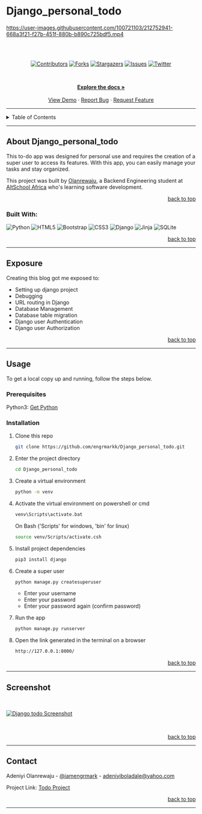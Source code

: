 # Django_personal_todo


https://user-images.githubusercontent.com/100721103/212752941-668a3f21-f27b-451f-880b-b890c725bdf5.mp4


<!-- Back to Top Navigation Anchor -->

<a name="readme-top"></a>



<br><br>
<!-- Project Shields -->
<div align="center">

[![Contributors][contributors-shield]][contributors-url]
[![Forks][forks-shield]][forks-url]
[![Stargazers][stars-shield]][stars-url]
[![Issues][issues-shield]][issues-url]
[![Twitter][twitter-shield]][twitter-url]

</div>

<br />

<div>
  <p align="center">
    <a href="https://github.com/engrmarkk/Django_personal_todo#readme"><strong>Explore the docs »</strong></a>
    <br />
    <br />
    <a href="https://github.com/engrmarkk/Django_personal_todo/blob/main/static/djangotodo.png">View Demo</a>  
    ·
    <a href="https://github.com/engrmarkk/Django_personal_todo/issues">Report Bug</a>
    ·
    <a href="https://github.com/engrmarkk/Django_personal_todo/issues">Request Feature</a>
  </p>
</div>

---

<!-- Table of Contents -->
<details>
  <summary>Table of Contents</summary>
  <ol>
    <li>
      <a href="#about-Django_personal_todo">About the project</a>
      <ul>
        <li><a href="#built-with">Built With</a></li>
      </ul>
    </li>
    <li>
      <a href="#exposure">Exposure</a>
    </li>
    <li>
      <a href="#usage">Usage</a>
      <ul>
        <li><a href="#prerequisites">Prerequisites</a></li>
        <li><a href="#installation">Installation</a></li>
      </ul>
    </li>    
    <li><a href="#screenshot">Screenshot</a></li>
    <!-- <li><a href="#update-made">Update Made</a></li> -->
    <li><a href="#contact">Contact</a></li>
  </ol>
  <p align="right"><a href="#readme-top">back to top</a></p>
</details>

---

<!-- About the Blog -->

## About Django_personal_todo

This to-do app was designed for personal use and requires the creation of a super user to access its features. With this app, you can easily manage your tasks and stay organized.

This project was built by <a href="https://www.github.com/engrmarkk">Olanrewaju</a>, a Backend Engineering student at <a href="https://altschoolafrica.com/schools/engineering">AltSchool Africa</a> who's learning software development.

<p align="right"><a href="#readme-top">back to top</a></p>

### Built With:

![Python][python]
![HTML5][html5]
![Bootstrap][bootstrap]
![CSS3][css3]
![Django][Django]
![Jinja][jinja]
![SQLite][sqlite]

<p align="right"><a href="#readme-top">back to top</a></p>

---

<!-- Lessons from the Project -->

## Exposure

Creating this blog got me exposed to:

- Setting up django project
- Debugging
- URL routing in Django
- Database Management
- Database table migration
- Django user Authentication
- Django user Authorization


<p align="right"><a href="#readme-top">back to top</a></p>

---

<!-- GETTING STARTED -->

## Usage

To get a local copy up and running, follow the steps below.

### Prerequisites

Python3: [Get Python](https://www.python.org/downloads/)

### Installation

1. Clone this repo
   ```sh
   git clone https://github.com/engrmarkk/Django_personal_todo.git
   ```
2. Enter the project directory
    ```sh
    cd Django_personal_todo
    ```
3. Create a virtual environment
   ```sh
   python -m venv
   ```
4. Activate the virtual environment on powershell or cmd
   ```sh
   venv\Scripts\activate.bat
   ```
   On Bash ('Scripts' for windows, 'bin' for linux)
   ```sh
   source venv/Scripts/activate.csh
   ```
5. Install project dependencies
   ```sh
   pip3 install django
   ```
6. Create a super user
   ```sh
   python manage.py createsuperuser
   ```
   <ul>
   <li>Enter your username</li>
   <li>Enter your password</li>
   <li>Enter your password again (confirm password)</li>
   </ul>

7.  Run the app
    ```sh
    python manage.py runserver
    ```
8. Open the link generated in the terminal on a browser
    ```sh
    http://127.0.0.1:8000/
   ```

<p align="right"><a href="#readme-top">back to top</a></p>

---

<!-- Sample Screenshot -->

## Screenshot

<br />

[![Django todo Screenshot][Django_personal_todo-screenshot]](https://github.com/engrmarkk/Django_personal_todo/blob/main/static/djangotodo.png)

<br/>

<p align="right"><a href="#readme-top">back to top</a></p>

---
<!-- Update made -->
<!-- ## Update made

<ul>
  <li><b>Blueprint</b>: The Flask application has been restructured to utilize Flask Blueprints, allowing for a more organized and efficient development process. This restructuring provides users with a more intuitive and user-friendly experience, allowing them to quickly and easily create powerful web applications. </li>
  <li><b>The upload photo feature was added</b>: Users can upload a profile photo after registration and can also upload an image when creating a post, allowing them to personalize their posts and make them more engaging.</li>
  <li><b>The comment section</b>: The comment section allows authenticated users to comment on any post, while non-authenticated users can only view comments. This feature provides an interactive platform for users to engage with one another and share their thoughts and opinions</li>
  <li><b>The message feature</b>: The messaging feature allows authenticated users to communicate with one another securely. This feature provides users with a convenient and reliable way to stay in touch with one another.</li>
  <li><b>Reset password feature</b>: The Reset Password feature allows users to create a new password if they have forgotten their previous one. This feature provides users with a convenient way to regain access to their accounts without having to contact customer service.</li>
</ul> -->

<!-- Contact -->

## Contact

Adeniyi Olanrewaju - [@iamengrmark](https://twitter.com/iamengrmark) - adeniyiboladale@yahoo.com

Project Link: [Todo Project](https://github.com/engrmarkk/Django_personal_todo)


<p align="right"><a href="#readme-top">back to top</a></p>

---

<!-- Markdown Links & Images -->

[contributors-shield]: https://img.shields.io/github/contributors/engrmarkk/Django_personal_todo.svg?style=for-the-badge
[contributors-url]: https://github.com/engrmarkk/Django_personal_todo/graphs/contributors
[forks-shield]: https://img.shields.io/github/forks/engrmarkk/Django_personal_todo.svg?style=for-the-badge
[forks-url]: https://github.com/engrmarkk/Django_personal_todo/network/members
[stars-shield]: https://img.shields.io/github/stars/engrmarkk/Django_personal_todo.svg?style=for-the-badge
[stars-url]: https://github.com/engrmarkk/Django_personal_todo/stargazers
[issues-shield]: https://img.shields.io/github/issues/engrmarkk/Django_personal_todo.svg?style=for-the-badge
[issues-url]: https://github.com/engrmarkk/Django_personal_todoissues
[license-shield]: https://img.shields.io/github/license/engrmarkk/Django_personal_todo.svg?style=for-the-badge
[license-url]: https://github.com/engrmarkk/Django_personal_todo/blob/main/LICENSE.txt
[twitter-shield]: https://img.shields.io/badge/-@iamengrmark-1ca0f1?style=for-the-badge&logo=twitter&logoColor=white&link=https://twitter.com/iamengrmark
[twitter-url]: https://twitter.com/iamengrmark
[Django_personal_todo-screenshot]: static/djangotodo.png
[python]: https://img.shields.io/badge/python-3670A0?style=for-the-badge&logo=python&logoColor=ffdd54
[flask]: https://img.shields.io/badge/flask-%23000.svg?style=for-the-badge&logo=flask&logoColor=white
[Django]: https://img.shields.io/badge/django-%23092E20.svg?style=for-the-badge&logo=django&logoColor=white
[jinja]: https://img.shields.io/badge/jinja-white.svg?style=for-the-badge&logo=jinja&logoColor=black
[html5]: https://img.shields.io/badge/html5-%23E34F26.svg?style=for-the-badge&logo=html5&logoColor=white
[css3]: https://img.shields.io/badge/css3-%231572B6.svg?style=for-the-badge&logo=css3&logoColor=white
[sqlite]: https://img.shields.io/badge/sqlite-%2307405e.svg?style=for-the-badge&logo=sqlite&logoColor=white
[javascript]: https://img.shields.io/badge/javascript-%23323330.svg?style=for-the-badge&logo=javascript&logoColor=%23F7DF1E
[bootstrap]: https://img.shields.io/badge/bootstrap-%23563D7C.svg?style=for-the-badge&logo=bootstrap&logoColor=white
